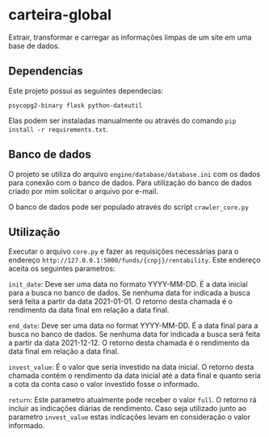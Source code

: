 # carteira-global
Extrair, transformar e carregar as informações limpas de um site em uma base de dados.

## Dependencias
Este projeto possui as seguintes dependecias:

`psycopg2-binary
flask
python-dateutil`

Elas podem ser instaladas manualmente ou através do comando `pip install -r requirements.txt`.

## Banco de dados
O projeto se utiliza do arquivo `engine/database/database.ini` com os dados para conexão com o banco de dados. Para utilização do banco de dados criado por mim solicitar o arquivo por e-mail.

O banco de dados pode ser populado através do script `crawler_core.py`

## Utilização
Executar o arquivo `core.py` e fazer as requisições necessárias para o endereço `http://127.0.0.1:5000/funds/{cnpj}/rentability`. Este endereço aceita os seguintes parametros:

`init_date`: Deve ser uma data no formato YYYY-MM-DD. É a data inicial para a busca no banco de dados. Se nenhuma data for indicada a busca será feita a partir da data 2021-01-01. O retorno desta chamada é o rendimento da data final em relação a data final.

`end_date`: Deve ser uma data no format YYYY-MM-DD. É a data final para a busca no banco de dados. Se nenhuma data for indicada a busca será feita a partir da data 2021-12-12. O retorno desta chamada é o rendimento da data final em relação a data final.

`invest_value`: É o valor que seria investido na data inicial. O retorno desta chamada contém o rendimento da data inicial até a data final e quanto seria a cota da conta caso o valor investido fosse o informado.

`return`: Este parametro atualmente pode receber o valor `full`. O retorno rá incluir as indicações diárias de rendimento. Caso seja utilizado junto ao parametro `invest_value` estas indicações levam en consideração o valor informado.
